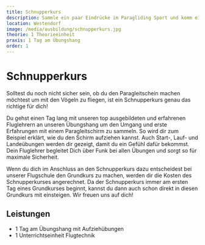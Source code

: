 ```yaml
---
title: Schnupperkurs
description: Sammle ein paar Eindrücke im Paragliding Sport und komm einen Tag lang mit unseren top ausgebildeten und erfahrenen Fluglehrern an unseren Übungshang um den Umgang und mit einem Paragleitschirm zu sammeln.
location: Westendorf
image: /media/ausbildung/schnupperkurs.jpg
theorie: 1 Theorieeinheit
praxis: 1 Tag am Übungshang
order: 1
---
```


# Schnupperkurs

Solltest du noch nicht sicher sein, ob du den Paragleitschein machen möchtest um mit den Vögeln zu fliegen, ist ein Schnupperkurs genau das richtige für dich!

Du gehst einen Tag lang mit unseren top ausgebildeten und erfahrenen Fluglehrern an unseren Übungshang um den Umgang und erste Erfahrungen mit einem Paragleitschirm zu sammeln. So wird dir zum Beispiel erklärt, wie du den Schirm aufziehen kannst. Auch Start-, Lauf- und Landeübungen werden dir gezeigt, damit du ein Gefühl dafür bekommst. Dein Fluglehrer begleitet Dich über Funk bei allen Übungen und sorgt so für maximale Sicherheit.

Wenn du dich im Anschluss an den Schnupperkurs dazu entscheidest bei unserer Flugschule den Grundkurs zu machen, werden dir die Kosten des Schnupperkurses angerechnet. Da der Schnupperkurs immer am ersten Tag eines Grundkurses beginnt, kannst du dann auch schon direkt in diesen Grundkurs mit einsteigen. 
Wir freuen uns auf dich! 

## Leistungen

- 1 Tag am Übungshang mit Aufziehübungen
- 1 Unterrichtseinheit Flugtechnik
